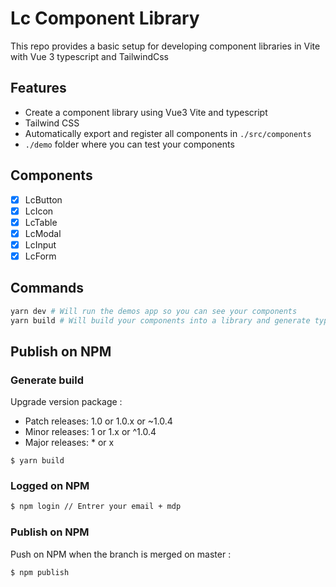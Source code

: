 # Lc Component Library

This repo provides a basic setup for developing component libraries in Vite with Vue 3 typescript and TailwindCss

## Features
- Create a component library using Vue3 Vite and typescript
- Tailwind CSS
- Automatically export and register all components in `./src/components`
- `./demo` folder where you can test your components

## Components
- [x] LcButton
- [x] LcIcon
- [x] LcTable
- [x] LcModal
- [x] LcInput
- [x] LcForm

## Commands
```bash
yarn dev # Will run the demos app so you can see your components
yarn build # Will build your components into a library and generate types
```

## Publish on NPM

### Generate build

Upgrade version package :

- Patch releases: 1.0 or 1.0.x or ~1.0.4
- Minor releases: 1 or 1.x or ^1.0.4
- Major releases: * or x

```
$ yarn build
```

### Logged on NPM

```bash
$ npm login // Entrer your email + mdp
```

### Publish on NPM

Push on NPM when the branch is merged on master :

```bash
$ npm publish
```
